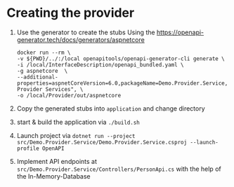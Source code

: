 # Creating the provider

1. Use the generator to create the stubs
   Using the <https://openapi-generator.tech/docs/generators/aspnetcore> 

    ```
    docker run --rm \
    -v ${PWD}/../:/local openapitools/openapi-generator-cli generate \
    -i /local/InterfaceDescription/openapi_bundled.yaml \
    -g aspnetcore  \
    --additional-properties=aspnetCoreVersion=6.0,packageName=Demo.Provider.Service,packageTitle="Demo Provider Services", \
    -o /local/Provider/out/aspnetcore
    ```

2. Copy the generated stubs into `application` and change directory
3. start & build the application via `./build.sh`
4. Launch project via `dotnet run --project src/Demo.Provider.Service/Demo.Provider.Service.csproj --launch-profile OpenAPI`
5. Implement API endpoints at `src/Demo.Provider.Service/Controllers/PersonApi.cs` with the help of the In-Memory-Database